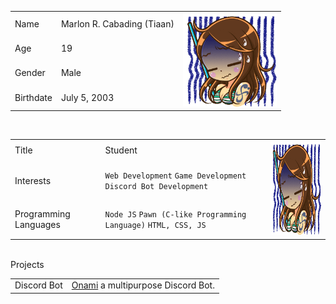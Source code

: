 <table>
    <tr>
        <td>Name</td>
        <td>Marlon R. Cabading (Tiaan)</td>
        <td rowspan="4"><img src="nami.gif" width="150" height="150"></td>
    </tr>
    <tr>
        <td>Age</td>
        <td>19</td>
    </tr>
    <tr>
        <td>Gender</td>
        <td>Male</td>
    </tr>
    <tr>
        <td>Birthdate</td>
        <td>July 5, 2003</td>
    </tr>
</table>
<br>
<table>
    <tr>
        <td>Title</td>
        <td>Student</td>
        <td rowspan="4"><img src="nami.gif" width="150" height="150"></td>
    </tr>
    <tr>
        <td>Interests</td>
        <td><code>Web Development</code> <code>Game Development</code> <code>Discord Bot Development</code></td>
    </tr>
    <tr>
        <td>Programming Languages</td>
        <td><code>Node JS</code> <code>Pawn (C-like Programming Language)</code> <code>HTML, CSS, JS</code></td>
    </tr>
</table>
<br>
<table>
    <tr>
        <thead>Projects</thead>
    </tr>
    <tr>
        <td>Discord Bot</td>
        <td><a href="https://discord.com/oauth2/authorize?client_id=980351326984740904&permissions=8&scope=applications.commands%20bot">Onami</a> a multipurpose Discord Bot.</td>
    </tr>
</table>